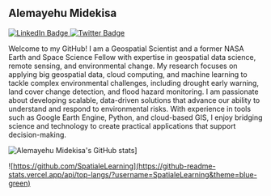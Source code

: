 ## Alemayehu Midekisa

<div id="badges">
  <a href="https://www.linkedin.com/in/alemayehumidekisa/">
    <img src="https://img.shields.io/badge/LinkedIn-blue?style=for-the-badge&logo=linkedin&logoColor=white" alt="LinkedIn Badge"/>
  </a>
  <a href="https://twitter.com/DrMidekisa">
    <img src="https://img.shields.io/badge/Twitter-blue?style=for-the-badge&logo=twitter&logoColor=white" alt="Twitter Badge"/>
  </a>
</div>

Welcome to my GitHub! 
I am a Geospatial Scientist and a former NASA Earth and Space Science Fellow with expertise in geospatial data science, remote sensing, and environmental change. My research focuses on applying big geospatial data, cloud computing, and machine learning to tackle complex environmental challenges, including drought early warning, land cover change detection, and flood hazard monitoring.
I am passionate about developing scalable, data-driven solutions that advance our ability to understand and respond to environmental risks. With experience in tools such as Google Earth Engine, Python, and cloud-based GIS, I enjoy bridging science and technology to create practical applications that support decision-making.
  

![Alemayehu Midekisa's GitHub stats](https://github-readme-stats.vercel.app/api?username=alemayehumidekisa)]


![https://github.com/SpatialeLearning](https://github-readme-stats.vercel.app/api/top-langs/?username=SpatialeLearning&theme=blue-green)



